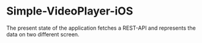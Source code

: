 # Simple-VideoPlayer-iOS
The present state of the application fetches a REST-API and represents the data on two different screen.
